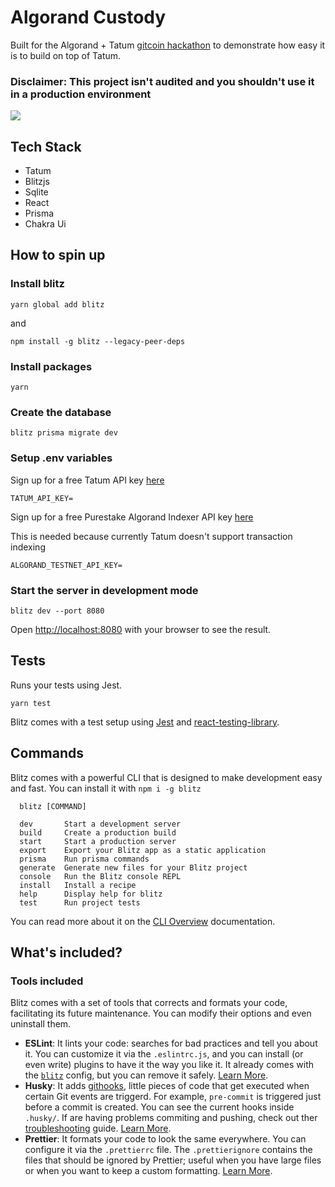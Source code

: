 # **Algorand Custody**

Built for the Algorand + Tatum [gitcoin hackathon](https://gitcoin.co/issue/algorandfoundation/grow-algorand/122/100027180) to demonstrate how easy it is to build on top of Tatum.

### Disclaimer: This project isn't audited and you shouldn't use it in a production environment

![](https://s10.gifyu.com/images/wallet39c3442aee7b019bb.png)

## Tech Stack

- Tatum
- Blitzjs
- Sqlite
- React
- Prisma
- Chakra Ui

## How to spin up

### Install blitz

```
yarn global add blitz
```
and

```
npm install -g blitz --legacy-peer-deps
```

### Install packages

```
yarn
```

### Create the database

```
blitz prisma migrate dev
```

### Setup .env variables

Sign up for a free Tatum API key [here](https://dashboard.tatum.io/sign-up)

```
TATUM_API_KEY=
```

Sign up for a free Purestake Algorand Indexer API key [here](https://developer.purestake.io/)

This is needed because currently Tatum doesn't support transaction indexing

```
ALGORAND_TESTNET_API_KEY=
```

### Start the server in development mode
```
blitz dev --port 8080
```

Open [http://localhost:8080](http://localhost:8080) with your browser to see the result.

## Tests

Runs your tests using Jest.

```
yarn test
```

Blitz comes with a test setup using [Jest](https://jestjs.io/) and [react-testing-library](https://testing-library.com/).

## Commands

Blitz comes with a powerful CLI that is designed to make development easy and fast. You can install it with `npm i -g blitz`

```
  blitz [COMMAND]

  dev       Start a development server
  build     Create a production build
  start     Start a production server
  export    Export your Blitz app as a static application
  prisma    Run prisma commands
  generate  Generate new files for your Blitz project
  console   Run the Blitz console REPL
  install   Install a recipe
  help      Display help for blitz
  test      Run project tests
```

You can read more about it on the [CLI Overview](https://blitzjs.com/docs/cli-overview) documentation.

## What's included?


### Tools included

Blitz comes with a set of tools that corrects and formats your code, facilitating its future maintenance. You can modify their options and even uninstall them.

- **ESLint**: It lints your code: searches for bad practices and tell you about it. You can customize it via the `.eslintrc.js`, and you can install (or even write) plugins to have it the way you like it. It already comes with the [`blitz`](https://github.com/blitz-js/blitz/tree/canary/packages/eslint-config) config, but you can remove it safely. [Learn More](https://blitzjs.com/docs/eslint-config).
- **Husky**: It adds [githooks](https://git-scm.com/docs/githooks), little pieces of code that get executed when certain Git events are triggerd. For example, `pre-commit` is triggered just before a commit is created. You can see the current hooks inside `.husky/`. If are having problems commiting and pushing, check out ther [troubleshooting](https://typicode.github.io/husky/#/?id=troubleshoot) guide. [Learn More](https://blitzjs.com/docs/husky-config).
- **Prettier**: It formats your code to look the same everywhere. You can configure it via the `.prettierrc` file. The `.prettierignore` contains the files that should be ignored by Prettier; useful when you have large files or when you want to keep a custom formatting. [Learn More](https://blitzjs.com/docs/prettier-config).
